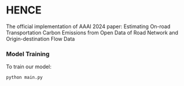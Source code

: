 # HENCE
The official implementation of AAAI 2024 paper: Estimating On-road Transportation Carbon Emissions from Open Data of Road Network and Origin-destination Flow Data

### Model Training
To train our model:
```
python main.py 

